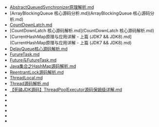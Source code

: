 
- [AbstractQueuedSynchronizer原理解析.md](AbstractQueuedSynchronizer原理解析.md)
- [ArrayBlockingQueue 核心源码分析.md](ArrayBlockingQueue 核心源码分析.md)
- [CountDownLatch.md](CountDownLatch.md)
- [CountDownLatch 核心源码解析.md](CountDownLatch 核心源码解析.md)
- [CurrentHashMap原理与应用详解 - 上篇 (JDK7 && JDK8).md](CurrentHashMap原理与应用详解 - 上篇 (JDK7 && JDK8).md)
- [DelayQueue核心源码解析.md](DelayQueue核心源码解析.md)
- [FurureTask.md](FurureTask.md)
- [Future与FutureTask.md](Future与FutureTask.md)
- [Java集合之HashMap源码解析.md](Java集合之HashMap源码解析.md)
- [ReentrantLock源码解析.md](ReentrantLock源码解析.md)
- [ThreadLocal.md](ThreadLocal.md)
- [Thread源码解析.md](Thread源码解析.md)
- [【死磕JDK源码】ThreadPoolExecutor源码保姆级详解.md](【死磕JDK源码】ThreadPoolExecutor源码保姆级详解.md)
- []()
- []()
- []()
- []()
- []()
- []()

 
